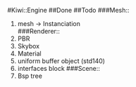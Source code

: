 #Kiwi::Engine
##Done
##Todo
###Mesh::
1. mesh -> Instanciation    
###Renderer::
1. PBR
2. Skybox
3. Material
4. uniform buffer object (std140)
5. interfaces block
###Scene::
1. Bsp tree
